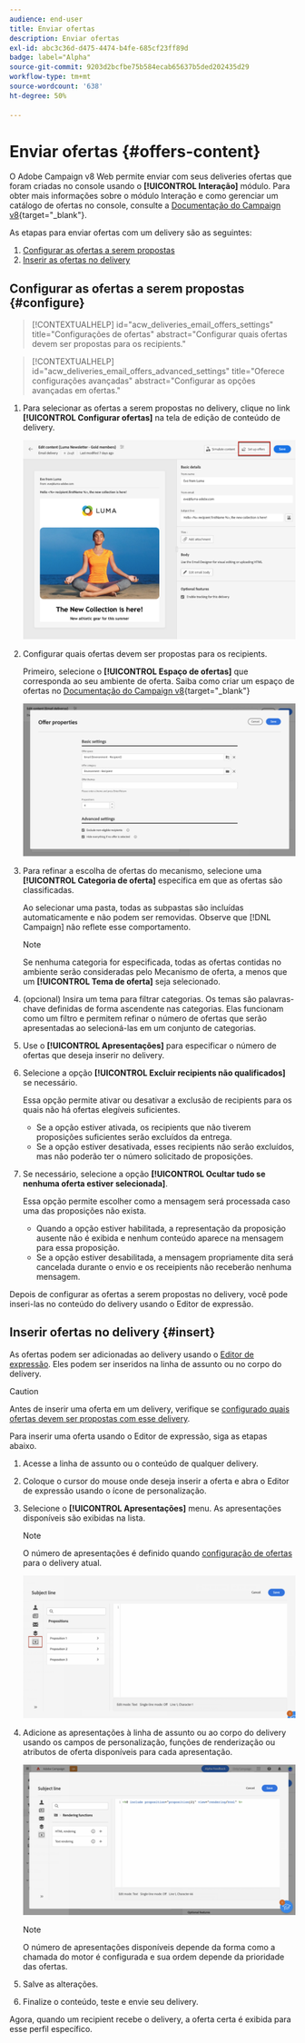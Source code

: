 ```yaml
---
audience: end-user
title: Enviar ofertas
description: Enviar ofertas
exl-id: abc3c36d-d475-4474-b4fe-685cf23ff89d
badge: label="Alpha"
source-git-commit: 9203d2bcfbe75b584ecab65637b5ded202435d29
workflow-type: tm+mt
source-wordcount: '638'
ht-degree: 50%

---
```



# Enviar ofertas {#offers-content}

O Adobe Campaign v8 Web permite enviar com seus deliveries ofertas que foram criadas no console usando o **[!UICONTROL Interação]** módulo. Para obter mais informações sobre o módulo Interação e como gerenciar um catálogo de ofertas no console, consulte a [Documentação do Campaign v8](https://experienceleague.adobe.com/docs/campaign/campaign-v8/offers/interaction.html?lang=pt-BR){target="_blank"}.

As etapas para enviar ofertas com um delivery são as seguintes:

1. [Configurar as ofertas a serem propostas](#configure)
1. [Inserir as ofertas no delivery](#insert)

## Configurar as ofertas a serem propostas {#configure}

>[!CONTEXTUALHELP]
>id="acw_deliveries_email_offers_settings"
>title="Configurações de ofertas"
>abstract="Configurar quais ofertas devem ser propostas para os recipients."

>[!CONTEXTUALHELP]
>id="acw_deliveries_email_offers_advanced_settings"
>title="Oferece configurações avançadas"
>abstract="Configurar as opções avançadas em ofertas."

1. Para selecionar as ofertas a serem propostas no delivery, clique no link **[!UICONTROL Configurar ofertas]** na tela de edição de conteúdo de delivery.

   ![](assets/setup-offers.png)

1. Configurar quais ofertas devem ser propostas para os recipients.

   Primeiro, selecione o **[!UICONTROL Espaço de ofertas]** que corresponda ao seu ambiente de oferta. Saiba como criar um espaço de ofertas no [Documentação do Campaign v8](https://experienceleague.adobe.com/docs/campaign/campaign-v8/offers/interaction-settings/interaction-offer-spaces.html){target="_blank"}

   ![](assets/create-content-offers.png)

1. Para refinar a escolha de ofertas do mecanismo, selecione uma **[!UICONTROL Categoria de oferta]** específica em que as ofertas são classificadas.

   Ao selecionar uma pasta, todas as subpastas são incluídas automaticamente e não podem ser removidas. Observe que [!DNL Campaign] não reflete esse comportamento.

   >[!NOTE]
   >
   >Se nenhuma categoria for especificada, todas as ofertas contidas no ambiente serão consideradas pelo Mecanismo de oferta, a menos que um **[!UICONTROL Tema de oferta]** seja selecionado.

1. (opcional) Insira um tema para filtrar categorias. Os temas são palavras-chave definidas de forma ascendente nas categorias. Elas funcionam como um filtro e permitem refinar o número de ofertas que serão apresentadas ao selecioná-las em um conjunto de categorias.

1. Use o **[!UICONTROL Apresentações]** para especificar o número de ofertas que deseja inserir no delivery.

1. Selecione a opção **[!UICONTROL Excluir recipients não qualificados]** se necessário.

   Essa opção permite ativar ou desativar a exclusão de recipients para os quais não há ofertas elegíveis suficientes.

   * Se a opção estiver ativada, os recipients que não tiverem proposições suficientes serão excluídos da entrega.
   * Se a opção estiver desativada, esses recipients não serão excluídos, mas não poderão ter o número solicitado de proposições.

1. Se necessário, selecione a opção **[!UICONTROL Ocultar tudo se nenhuma oferta estiver selecionada]**.

   Essa opção permite escolher como a mensagem será processada caso uma das proposições não exista.

   * Quando a opção estiver habilitada, a representação da proposição ausente não é exibida e nenhum conteúdo aparece na mensagem para essa proposição.
   * Se a opção estiver desabilitada, a mensagem propriamente dita será cancelada durante o envio e os receipients não receberão nenhuma mensagem.

Depois de configurar as ofertas a serem propostas no delivery, você pode inseri-las no conteúdo do delivery usando o Editor de expressão.

## Inserir ofertas no delivery {#insert}

As ofertas podem ser adicionadas ao delivery usando o [Editor de expressão](../personalization/gs-personalization.md#access). Eles podem ser inseridos na linha de assunto ou no corpo do delivery.

>[!CAUTION]
>
>Antes de inserir uma oferta em um delivery, verifique se [configurado quais ofertas devem ser propostas com esse delivery](#configure).

Para inserir uma oferta usando o Editor de expressão, siga as etapas abaixo.

1. Acesse a linha de assunto ou o conteúdo de qualquer delivery.

1. Coloque o cursor do mouse onde deseja inserir a oferta e abra o Editor de expressão usando o ícone de personalização.

1. Selecione o **[!UICONTROL Apresentações]** menu. As apresentações disponíveis são exibidas na lista.

   >[!NOTE]
   >
   >O número de apresentações é definido quando [configuração de ofertas](#configure) para o delivery atual.

   ![](assets/offer-insertion.png)

1. Adicione as apresentações à linha de assunto ou ao corpo do delivery usando os campos de personalização, funções de renderização ou atributos de oferta disponíveis para cada apresentação.

   ![](assets/offer-inserted.png)

   >[!NOTE]
   >
   >O número de apresentações disponíveis depende da forma como a chamada do motor é configurada e sua ordem depende da prioridade das ofertas.

1. Salve as alterações.

1. Finalize o conteúdo, teste e envie seu delivery.

Agora, quando um recipient recebe o delivery, a oferta certa é exibida para esse perfil específico.
